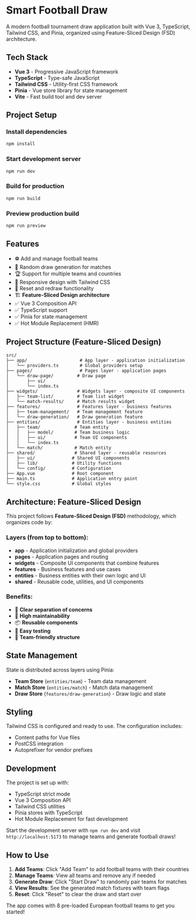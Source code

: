 # Smart Football Draw

A modern football tournament draw application built with Vue 3, TypeScript, Tailwind CSS, and Pinia, organized using Feature-Sliced Design (FSD) architecture.

## Tech Stack

- **Vue 3** - Progressive JavaScript framework
- **TypeScript** - Type-safe JavaScript
- **Tailwind CSS** - Utility-first CSS framework
- **Pinia** - Vue store library for state management
- **Vite** - Fast build tool and dev server

## Project Setup

### Install dependencies
```bash
npm install
```

### Start development server
```bash
npm run dev
```

### Build for production
```bash
npm run build
```

### Preview production build
```bash
npm run preview
```

## Features

- ⚽ Add and manage football teams
- 🎲 Random draw generation for matches
- 🏆 Support for multiple teams and countries
- 📱 Responsive design with Tailwind CSS
- 🔄 Reset and redraw functionality
- 🏗️ **Feature-Sliced Design architecture**
- ✅ Vue 3 Composition API
- ✅ TypeScript support
- ✅ Pinia for state management
- ✅ Hot Module Replacement (HMR)

## Project Structure (Feature-Sliced Design)

```
src/
├── app/                    # App layer - application initialization
│   └── providers.ts        # Global providers setup
├── pages/                  # Pages layer - application pages
│   └── draw-page/         # Draw page
│       ├── ui/
│       └── index.ts
├── widgets/               # Widgets layer - composite UI components
│   ├── team-list/         # Team list widget
│   └── match-results/     # Match results widget
├── features/              # Features layer - business features
│   ├── team-management/   # Team management feature
│   └── draw-generation/   # Draw generation feature
├── entities/              # Entities layer - business entities
│   ├── team/             # Team entity
│   │   ├── model/        # Team business logic
│   │   ├── ui/           # Team UI components
│   │   └── index.ts
│   └── match/            # Match entity
├── shared/               # Shared layer - reusable resources
│   ├── ui/              # Shared UI components
│   ├── lib/             # Utility functions
│   └── config/          # Configuration
├── App.vue              # Root component
├── main.ts              # Application entry point
└── style.css            # Global styles
```

## Architecture: Feature-Sliced Design

This project follows **Feature-Sliced Design (FSD)** methodology, which organizes code by:

### Layers (from top to bottom):
- **app** - Application initialization and global providers
- **pages** - Application pages and routing
- **widgets** - Composite UI components that combine features
- **features** - Business features and use cases
- **entities** - Business entities with their own logic and UI
- **shared** - Reusable code, utilities, and UI components

### Benefits:
- 🎯 **Clear separation of concerns**
- 🔧 **High maintainability**
- 📦 **Reusable components**
- 🧪 **Easy testing**
- 👥 **Team-friendly structure**

## State Management

State is distributed across layers using Pinia:
- **Team Store** (`entities/team`) - Team data management
- **Match Store** (`entities/match`) - Match data management  
- **Draw Store** (`features/draw-generation`) - Draw logic and state

## Styling

Tailwind CSS is configured and ready to use. The configuration includes:

- Content paths for Vue files
- PostCSS integration
- Autoprefixer for vendor prefixes

## Development

The project is set up with:

- TypeScript strict mode
- Vue 3 Composition API
- Tailwind CSS utilities
- Pinia stores with TypeScript
- Hot Module Replacement for fast development

Start the development server with `npm run dev` and visit `http://localhost:5173` to manage teams and generate football draws!

## How to Use

1. **Add Teams**: Click "Add Team" to add football teams with their countries
2. **Manage Teams**: View all teams and remove any if needed
3. **Generate Draw**: Click "Start Draw" to randomly pair teams for matches
4. **View Results**: See the generated match fixtures with team flags
5. **Reset**: Click "Reset" to clear the draw and start over

The app comes with 8 pre-loaded European football teams to get you started!
